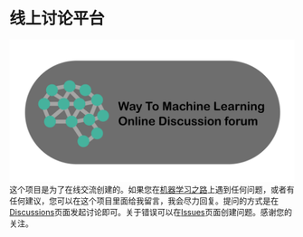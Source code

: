 # 线上讨论平台
![](logo/forum_logo.png)
这个项目是为了在线交流创建的。如果您在[机器学习之路](www.way2ml.com)上遇到任何问题，或者有任何建议，您可以在这个项目里面给我留言，我会尽力回复。提问的方式是在[Discussions](https://github.com/way2ml/forum/discussions)页面发起讨论即可。关于错误可以在[Issues](https://github.com/way2ml/forum/issues)页面创建问题。感谢您的关注。

